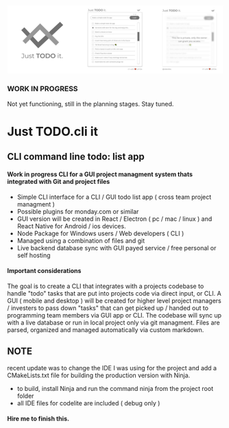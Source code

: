 ![Just TODO it CLI](gitBanner.png)

### WORK IN PROGRESS
Not yet functioning, still in the planning stages. Stay tuned.

# Just TODO.cli it
## CLI command line todo: list app

#### Work in progress CLI for a GUI project managment system thats integrated with Git and project files
- Simple CLI interface for a CLI / GUI todo list app ( cross team project managment )
- Possible plugins for monday.com or similar
- GUI version will be created in React / Electron ( pc / mac / linux ) and React Native for Android / ios devices.
- Node Package for Windows users / Web developers ( CLI )
- Managed using a combination of files and git
- Live backend database sync with GUI payed service / free personal or self hosting

#### Important considerations
The goal is to create a CLI that integrates with a projects codebase to handle "todo" tasks that are put into projects code via direct input, or CLI. A GUI ( mobile and desktop ) will be created for higher level project managers / investers to pass down "tasks" that can get picked up / handed out to programming team members via GUI app or CLI. The codebase will sync up with a live database or run in local project only via git managment. Files are parsed, organized and managed automatically via custom markdown.

## NOTE
recent update was to change the IDE I was using for the project and add a CMakeLists.txt file for building the production version with Ninja.
- to build, install Ninja and run the command ninja from the project root folder
- all IDE files for codelite are included ( debug only )

#### Hire me to finish this.